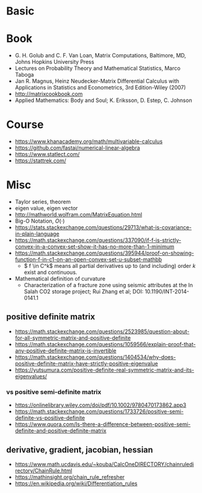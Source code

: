 # Basic

# Book
* G. H. Golub and C. F. Van Loan, Matrix Computations, Baltimore, MD, Johns Hopkins University Press
* Lectures on Probability Theory and Mathematical Statistics, Marco Taboga
* Jan R. Magnus, Heinz Neudecker-Matrix Differential Calculus with Applications in Statistics and Econometrics, 3rd Edition-Wiley (2007)
* http://matrixcookbook.com
* Applied Mathematics: Body and Soul; K. Eriksson, D. Estep, C. Johnson

# Course
* https://www.khanacademy.org/math/multivariable-calculus
* https://github.com/fastai/numerical-linear-algebra
* https://www.statlect.com/
* https://stattrek.com/

# Misc
* Taylor series, theorem
* eigen value, eigen vector
* http://mathworld.wolfram.com/MatrixEquation.html
* Big-O Notation, $O(\cdot)$
* https://stats.stackexchange.com/questions/29713/what-is-covariance-in-plain-language
* https://math.stackexchange.com/questions/337090/if-f-is-strictly-convex-in-a-convex-set-show-it-has-no-more-than-1-minimum
* https://math.stackexchange.com/questions/395944/proof-on-showing-function-f-in-c1-on-an-open-convex-set-u-subset-mathbb
  * $ f \in C^k$ means all partial derivatives up to (and including) order $k$ exist and continuous.
* Mathematical definition of curvature
  * Characterization of a fracture zone using seismic attributes at the In Salah CO2 storage project;
    Rui Zhang et al; DOI: 10.1190/INT-2014-0141.1

## positive definite matrix
* https://math.stackexchange.com/questions/2523985/question-about-for-all-symmetric-matrix-and-positive-definite
* https://math.stackexchange.com/questions/1059566/explain-proof-that-any-positive-definite-matrix-is-invertible
* https://math.stackexchange.com/questions/1404534/why-does-positive-definite-matrix-have-strictly-positive-eigenvalue
* https://yutsumura.com/positive-definite-real-symmetric-matrix-and-its-eigenvalues/

### vs positive semi-definite matrix
* https://onlinelibrary.wiley.com/doi/pdf/10.1002/9780470173862.app3
* https://math.stackexchange.com/questions/1733726/positive-semi-definite-vs-positive-definite
* https://www.quora.com/Is-there-a-difference-between-positive-semi-definite-and-positive-definite-matrix

## derivative, gradient, jacobian, hessian
* https://www.math.ucdavis.edu/~kouba/CalcOneDIRECTORY/chainruledirectory/ChainRule.html
* https://mathinsight.org/chain_rule_refresher
* https://en.wikipedia.org/wiki/Differentiation_rules

<!-- Let $\phi: \mathbb{R} \mapsto \mathbb{R}$ be a univariate fn: a real value fn of a real variable.

Then the first derivative is defined as:</br>
$\frac{d \phi}{d \alpha} = \phi'(\alpha) = \lim_{\epsilon \mapsto 0} \frac{\phi(\alpha + \epsilon) - \phi(\alpha)}{\epsilon}$

And the second derivative is: </br>
$\frac{d^2 \phi}{d \alpha^2} = \phi''(\alpha) = \lim_{\epsilon \mapsto 0} \frac{\phi'(\alpha + \epsilon) - \phi'(\alpha)}{\epsilon}$
 -->
